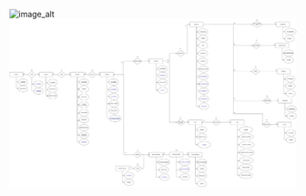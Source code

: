 ![image_alt](https://github.com/marlenepaper/cineDoreAndroid/blob/4b6686d6c1ed65bbb995fd440e0e78e01e4f6f83/app/src/main/res/drawable/Infografico.png)
![image_alt](https://github.com/marlenepaper/cineDoreAndroid/blob/4b6686d6c1ed65bbb995fd440e0e78e01e4f6f83/app/src/main/res/drawable/Cinedore.jpg)
